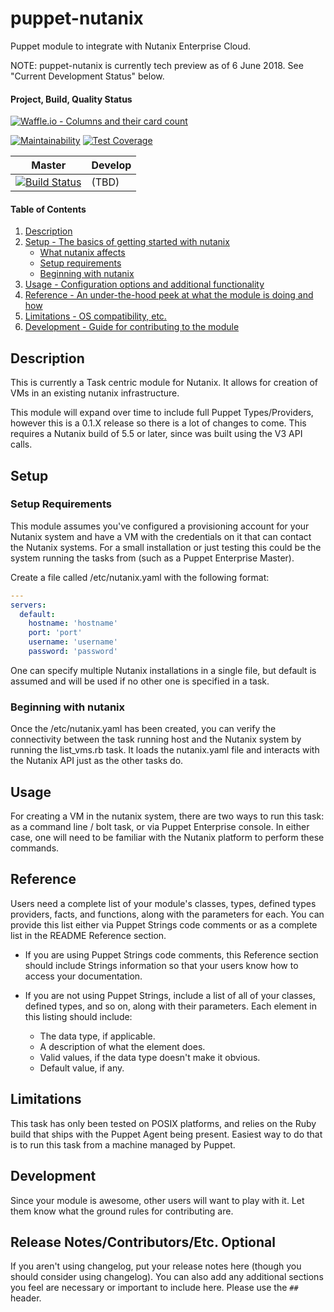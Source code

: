 # puppet-nutanix

Puppet module to integrate with Nutanix Enterprise Cloud.

NOTE: puppet-nutanix is currently tech preview as of 6 June 2018. See "Current Development Status" below.

#### Project, Build, Quality Status

[![Waffle.io - Columns and their card count](https://badge.waffle.io/a16e2b7714f029510d38a972e7d351fbf93807b6a6ce9a2b562487e44126dffe.svg?columns=all)](https://waffle.io/nutanix/puppet-nutanix)

[![Maintainability](https://api.codeclimate.com/v1/badges/3c81080d72186e9d119f/maintainability)](https://codeclimate.com/github/nutanix/puppet-nutanix/maintainability) [![Test Coverage](https://api.codeclimate.com/v1/badges/3c81080d72186e9d119f/test_coverage)](https://codeclimate.com/github/nutanix/puppet-nutanix/test_coverage)

| Master                                                                                                                                                          | Develop                                                                                                                                                           |
| --------------------------------------------------------------------------------------------------------------------------------------------------------------- | ----------------------------------------------------------------------------------------------------------------------------------------------------------------- |
| [![Build Status](https://travis-ci.org/nutanix/puppet-nutanix.svg?branch=master)](https://travis-ci.org/nutanix/puppet-nutanix) | (TBD) |








#### Table of Contents

1. [Description](#description)
2. [Setup - The basics of getting started with nutanix](#setup)
    * [What nutanix affects](#what-nutanix-affects)
    * [Setup requirements](#setup-requirements)
    * [Beginning with nutanix](#beginning-with-nutanix)
3. [Usage - Configuration options and additional functionality](#usage)
4. [Reference - An under-the-hood peek at what the module is doing and how](#reference)
5. [Limitations - OS compatibility, etc.](#limitations)
6. [Development - Guide for contributing to the module](#development)

## Description

This is currently a Task centric module for Nutanix. It allows for creation of VMs in an existing nutanix infrastructure.

This module will expand over time to include full Puppet Types/Providers, however this is a 0.1.X release so there is a lot of changes to come. This requires a Nutanix build of 5.5 or later, since was built using the V3 API calls.

## Setup

### Setup Requirements

This module assumes you've configured a provisioning account for your Nutanix system and have a VM with the credentials on it that can contact the Nutanix systems. For a small installation or just testing this could be the system running the tasks from (such as a Puppet Enterprise Master).

Create a file called /etc/nutanix.yaml with the following format:

```yaml
---
servers:
  default:
    hostname: 'hostname'
    port: 'port'
    username: 'username'
    password: 'password'
```

One can specify multiple Nutanix installations in a single file, but default is assumed and will be used if no other one is specified in a task.

### Beginning with nutanix

Once the /etc/nutanix.yaml has been created, you can verify the connectivity between the task running host and the Nutanix system by running the list_vms.rb task. It loads the nutanix.yaml file and interacts with the Nutanix API just as the other tasks do.

## Usage

For creating a VM in the nutanix system, there are two ways to run this task: as a command line / bolt task, or via Puppet Enterprise console. In either case, one will need to be familiar with the Nutanix platform to perform these commands.

## Reference

Users need a complete list of your module's classes, types, defined types providers, facts, and functions, along with the parameters for each. You can provide this list either via Puppet Strings code comments or as a complete list in the README Reference section.

* If you are using Puppet Strings code comments, this Reference section should include Strings information so that your users know how to access your documentation.

* If you are not using Puppet Strings, include a list of all of your classes, defined types, and so on, along with their parameters. Each element in this listing should include:

  * The data type, if applicable.
  * A description of what the element does.
  * Valid values, if the data type doesn't make it obvious.
  * Default value, if any.

## Limitations

This task has only been tested on POSIX platforms, and relies on the Ruby build that ships with the Puppet Agent being present. Easiest way to do that is to run this task from a machine managed by Puppet.

## Development

Since your module is awesome, other users will want to play with it. Let them know what the ground rules for contributing are.

## Release Notes/Contributors/Etc. **Optional**

If you aren't using changelog, put your release notes here (though you should consider using changelog). You can also add any additional sections you feel are necessary or important to include here. Please use the `## ` header.
